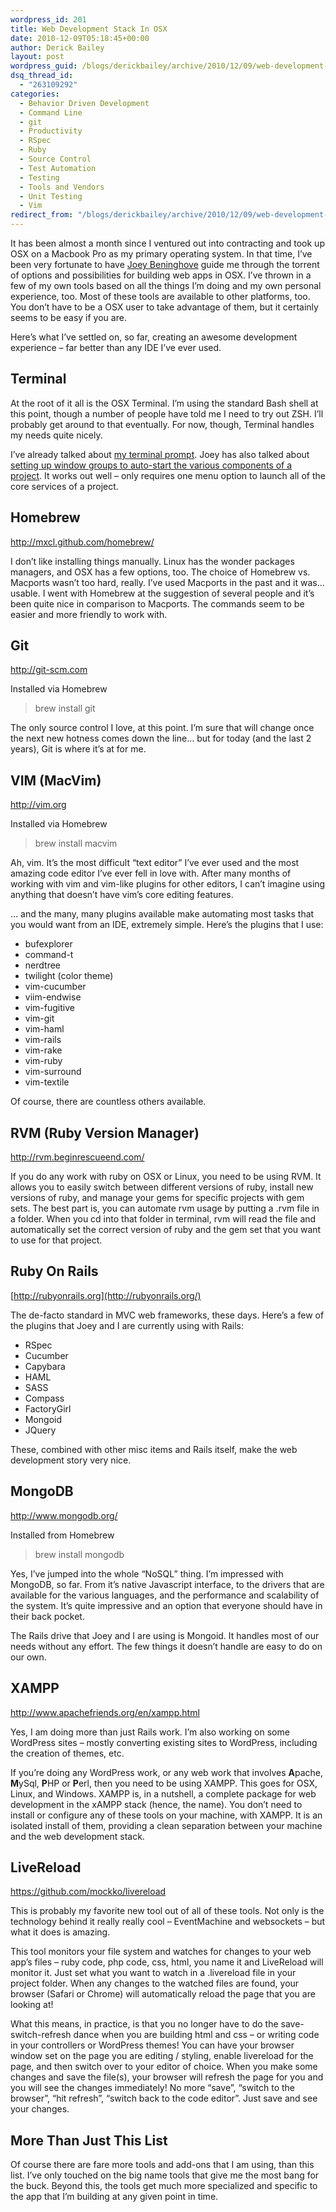 ```yaml
---
wordpress_id: 201
title: Web Development Stack In OSX
date: 2010-12-09T05:18:45+00:00
author: Derick Bailey
layout: post
wordpress_guid: /blogs/derickbailey/archive/2010/12/09/web-development-stack-in-osx.aspx
dsq_thread_id:
  - "263109292"
categories:
  - Behavior Driven Development
  - Command Line
  - git
  - Productivity
  - RSpec
  - Ruby
  - Source Control
  - Test Automation
  - Testing
  - Tools and Vendors
  - Unit Testing
  - Vim
redirect_from: "/blogs/derickbailey/archive/2010/12/09/web-development-stack-in-osx.aspx/"
---
```

It has been almost a month since I ventured out into contracting and took up OSX on a Macbook Pro as my primary operating system. In that time, I&#8217;ve been very fortunate to have [Joey Beninghove](http://joeybeninghove.com/) guide me through the torrent of options and possibilities for building web apps in OSX. I&#8217;ve thrown in a few of my own tools based on all the things I&#8217;m doing and my own personal experience, too. Most of these tools are available to other platforms, too. You don&#8217;t have to be a OSX user to take advantage of them, but it certainly seems to be easy if you are.

Here&#8217;s what I&#8217;ve settled on, so far, creating an awesome development experience &#8211; far better than any IDE I&#8217;ve ever used.

 

## Terminal

At the root of it all is the OSX Terminal. I&#8217;m using the standard Bash shell at this point, though a number of people have told me I need to try out ZSH. I&#8217;ll probably get around to that eventually. For now, though, Terminal handles my needs quite nicely.

I&#8217;ve already talked about [my terminal prompt](http://www.lostechies.com/blogs/derickbailey/archive/2010/11/24/my-osx-terminal-prompt-reposted-from-tumblr.aspx). Joey has also talked about [setting up window groups to auto-start the various components of a project](http://www.lostechies.com/blogs/joeydotnet/archive/2010/07/16/quick-tip-osx-terminal-automation.aspx). It works out well &#8211; only requires one menu option to launch all of the core services of a project.

 

## Homebrew

<http://mxcl.github.com/homebrew/>

I don&#8217;t like installing things manually. Linux has the wonder packages managers, and OSX has a few options, too. The choice of Homebrew vs. Macports wasn&#8217;t too hard, really. I&#8217;ve used Macports in the past and it was&#8230; usable. I went with Homebrew at the suggestion of several people and it&#8217;s been quite nice in comparison to Macports. The commands seem to be easier and more friendly to work with.

 

## Git

<http://git-scm.com>

Installed via Homebrew

> brew install git

The only source control I love, at this point. I&#8217;m sure that will change once the next new hotness comes down the line&#8230; but for today (and the last 2 years), Git is where it&#8217;s at for me.

 

## VIM (MacVim)

<http://vim.org>

Installed via Homebrew

> brew install macvim

Ah, vim. It&#8217;s the most difficult &#8220;text editor&#8221; I&#8217;ve ever used and the most amazing code editor I&#8217;ve ever fell in love with. After many months of working with vim and vim-like plugins for other editors, I can&#8217;t imagine using anything that doesn&#8217;t have vim&#8217;s core editing features.

&#8230; and the many, many plugins available make automating most tasks that you would want from an IDE, extremely simple. Here&#8217;s the plugins that I use:

  * bufexplorer
  * command-t
  * nerdtree
  * twilight (color theme)
  * vim-cucumber
  * viim-endwise
  * vim-fugitive
  * vim-git
  * vim-haml
  * vim-rails
  * vim-rake
  * vim-ruby
  * vim-surround
  * vim-textile

Of course, there are countless others available.

 

## RVM (Ruby Version Manager)

<http://rvm.beginrescueend.com/>

If you do any work with ruby on OSX or Linux, you need to be using RVM. It allows you to easily switch between different versions of ruby, install new versions of ruby, and manage your gems for specific projects with gem sets. The best part is, you can automate rvm usage by putting a .rvm file in a folder. When you cd into that folder in terminal, rvm will read the file and automatically set the correct version of ruby and the gem set that you want to use for that project.

 

## Ruby On Rails

[http://rubyonrails.org](http://rubyonrails.org/)

The de-facto standard in MVC web frameworks, these days. Here&#8217;s a few of the plugins that Joey and I are currently using with Rails:

  * RSpec
  * Cucumber
  * Capybara
  * HAML
  * SASS
  * Compass
  * FactoryGirl
  * Mongoid
  * JQuery

These, combined with other misc items and Rails itself, make the web development story very nice.

 

## MongoDB

<http://www.mongodb.org/>

Installed from Homebrew

> brew install mongodb

Yes, I&#8217;ve jumped into the whole &#8220;NoSQL&#8221; thing. I&#8217;m impressed with MongoDB, so far. From it&#8217;s native Javascript interface, to the drivers that are available for the various languages, and the performance and scalability of the system. It&#8217;s quite impressive and an option that everyone should have in their back pocket.

The Rails drive that Joey and I are using is Mongoid. It handles most of our needs without any effort. The few things it doesn&#8217;t handle are easy to do on our own.

 

## XAMPP

<http://www.apachefriends.org/en/xampp.html>

Yes, I am doing more than just Rails work. I&#8217;m also working on some WordPress sites &#8211; mostly converting existing sites to WordPress, including the creation of themes, etc.

If you&#8217;re doing any WordPress work, or any web work that involves **A**pache, **M**ySql, **P**HP or **P**erl, then you need to be using XAMPP. This goes for OSX, Linux, and Windows. XAMPP is, in a nutshell, a complete package for web development in the xAMPP stack (hence, the name). You don&#8217;t need to install or configure any of these tools on your machine, with XAMPP. It is an isolated install of them, providing a clean separation between your machine and the web development stack.

 

## LiveReload

<https://github.com/mockko/livereload>

This is probably my favorite new tool out of all of these tools. Not only is the technology behind it really really cool &#8211; EventMachine and websockets &#8211; but what it does is amazing.

This tool monitors your file system and watches for changes to your web app&#8217;s files &#8211; ruby code, php code, css, html, you name it and LiveReload will monitor it. Just set what you want to watch in a .livereload file in your project folder. When any changes to the watched files are found, your browser (Safari or Chrome) will automatically reload the page that you are looking at!

What this means, in practice, is that you no longer have to do the save-switch-refresh dance when you are building html and css &#8211; or writing code in your controllers or WordPress themes! You can have your browser window set on the page you are editing / styling, enable livereload for the page, and then switch over to your editor of choice. When you make some changes and save the file(s), your browser will refresh the page for you and you will see the changes immediately! No more &#8220;save&#8221;, &#8220;switch to the browser&#8221;, &#8220;hit refresh&#8221;, &#8220;switch back to the code editor&#8221;. Just save and see your changes.

 

## More Than Just This List

Of course there are fare more tools and add-ons that I am using, than this list. I&#8217;ve only touched on the big name tools that give me the most bang for the buck. Beyond this, the tools get much more specialized and specific to the app that I&#8217;m building at any given point in time.
